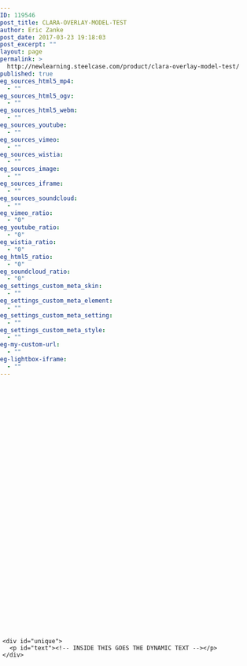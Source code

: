 ```yaml
---
ID: 119546
post_title: CLARA-OVERLAY-MODEL-TEST
author: Eric Zanke
post_date: 2017-03-23 19:18:03
post_excerpt: ""
layout: page
permalink: >
  http://newlearning.steelcase.com/product/clara-overlay-model-test/
published: true
eg_sources_html5_mp4:
  - ""
eg_sources_html5_ogv:
  - ""
eg_sources_html5_webm:
  - ""
eg_sources_youtube:
  - ""
eg_sources_vimeo:
  - ""
eg_sources_wistia:
  - ""
eg_sources_image:
  - ""
eg_sources_iframe:
  - ""
eg_sources_soundcloud:
  - ""
eg_vimeo_ratio:
  - "0"
eg_youtube_ratio:
  - "0"
eg_wistia_ratio:
  - "0"
eg_html5_ratio:
  - "0"
eg_soundcloud_ratio:
  - "0"
eg_settings_custom_meta_skin:
  - ""
eg_settings_custom_meta_element:
  - ""
eg_settings_custom_meta_setting:
  - ""
eg_settings_custom_meta_style:
  - ""
eg-my-custom-url:
  - ""
eg-lightbox-iframe:
  - ""
---
```

<!DOCTYPE html>
<html>
<head>
  <meta charset="UTF-8">
  <title>CLARA-OVERLAY-MODEL</title>


  <!-- CSS -->

  <style type="text/css">
  	
  	html{
  		font-size:150%;
  	}

  	body{
  		padding:0!important;
		margin:0!important;
  	}

  	#wrapper{
		width:98%;
		max-width:1080px;
		height:auto;
		margin:0 auto;
		display:table;
  	}

  	
  	#clara-embed{
  		width:600px;
  		height:400px;
  		width: 700px;
	    width: 100%;
	    height: 500px;
	    max-height:auto;
  		
  	}
  	
  	#content, #unique {
  		display:table-cell;
  		width:48%;
  		
  	}

  	#unique {
		visibility: hidden; 
		width:42%;
		vertical-align:top;

		}
	#text{
		
		font-family:Roboto, Arial, Helvetica, sans-serif;
		font-size:.75rem;
		line-height:150%;
		width:98%;
		margin:2% auto 0 auto;
	}
	p{
	}


	input{border:0;}

	button{
		padding:1.8% 2%;
		margin: 0 1% 1% 0;
		background-color:#666;
		color:#ffffff;
		border:0;
		font-size:1.8rem;
		}
	button:hover{
		background-color:#333;
	}
	button:focus, button:active{
		outline:0;
	}
	@media screen and (min-width: 1366px) {

	}

	@media screen and (min-width: 1280px) {

	}

	@media screen and (min-width: 1200px) {

	}

	@media screen and (min-width: 1080px) {

	}

	@media screen and (min-width: 960px) {

	}


	@media screen and (min-width: 768px) { 
		#content, #unique{
			display:block!important;
			width:100%!important;
		}
	}
	@media screen and (min-width: 480px) { 
		#text{
			font-size:1.5rem;
		}
	}

	@media screen and (min-width: 320px) {
		#text{
			font-size:1.5rem;
		}
	}
	

	
	
  </style>
  
</head>

<body>
<div id="wrapper">
	<div id="content">
	  <div id="clara-embed"></div>
	</div>

	<div id="unique">
	  <p id="text"><!-- INSIDE THIS GOES THE DYNAMIC TEXT --></p>
	</div>
</div>		

<script src="https://steelcase.clara.io/js/claraplayer.min.js"></script> 


 <!-- JS -->
  <script>

const content = {
  'Designed for Wellbeing': 
    'Something about Designed for Wellbeing. Lorem ipsum dolor sit amet, consectetur adipiscing elit, sed do eiusmod tempor incididunt ut labore et dolore magna aliqua. Ut enim ad minim veniam, quis nostrud exercitation ullamco laboris nisi ut aliquip ex ea commodo consequat.',

  'Workplace Wellbeing': 
    'something about Workplace Wellbeing',

  'Encouraging Health Postures': 
    'something about Encouraging Health Postures',

  'Antimicrobial': 
    'Something about Antimicrobial. Lorem ipsum dolor sit amet, consectetur adipiscing elit, sed do eiusmod tempor incididunt ut labore et dolore magna aliqua. Ut enim ad minim veniam, quis nostrud exercitation ullamco laboris nisi ut aliquip ex ea commodo consequat.',

  'Collaboration Button': 
    'something about Collaboration Button',

  'Variety of Cable Management Options': 
    'something about Variety of Cable Management Options',

  'Obstruction Sensing': 
    'something about Obstruction Sensing',

  'Health Conscious Environment': 
    'something about Health Conscious Environment',
};

const textDiv = document.getElementById('unique');
const textEl = document.getElementById('text');


var clara = claraplayer('clara-embed'); 
clara.on('loaded', function() { console.log('Clara player is loaded and ready'); }); 
clara.sceneIO.fetchAndUse("1613b124-6f9f-48ca-a2c5-52e40db046aa"); 
clara.on('loaded', () => { 
  const cameras = clara.scene.getAll({type: 'Camera', property: 'name'}); 
  for(let id in cameras) { 
    console.log(cameras[id]);
    let button = document.createElement('button'); 
    button.innerText = cameras[id]; 
    button.onclick = (ev) => { 
      clara.player.animateCameraTo(id, 500); 
      showTextForCamera(cameras[id]);
    }
    document.getElementById('content').appendChild(button); 
  } 
});

function showTextForCamera(name) {
  textDiv.style.visibility = 'visible';
  textEl.innerText = content[name] || '';
}

</script>
</body>
</html>